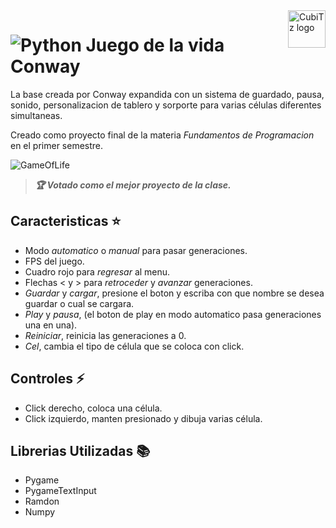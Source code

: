 <a>
    <img src="https://github.com/DanielCarrenoMar/CubiTz/assets/144462396/f673494d-f016-4eb2-bbd1-7abf1c196fbc" alt="CubiTz logo" title="CubiTz" align="right" height="60" />
</a>

# ![Python](https://img.shields.io/badge/Python-gray?style=flat-square&logo=python&logoColor=f8b90c&labelColor=5268bd) Juego de la vida Conway 
La base creada por Conway expandida con un sistema de guardado, pausa, sonido, personalizacion de tablero 
y sorporte para varias células diferentes simultaneas.

Creado como proyecto final de la materia *Fundamentos de Programacion* en el primer semestre.

![GameOfLife](https://github.com/DanielCarrenoMar/CubiTz/assets/144462396/d3d43696-5f71-489a-ae78-abe7225cdea9)
>***🏆 Votado como el mejor proyecto de la clase.***
## Caracteristicas ⭐
- Modo *automatico* o *manual* para pasar generaciones.
- FPS del juego.
- Cuadro rojo para *regresar* al menu.
- Flechas < y > para *retroceder* y *avanzar* generaciones.
- *Guardar* y *cargar*, presione el boton y escriba con que nombre se desea guardar o cual se cargara.
- *Play* y *pausa*, (el boton de play en modo automatico pasa generaciones una en una).
- *Reiniciar*, reinicia las generaciones a 0.
- *Cel*, cambia el tipo de célula que se coloca con click.
## Controles ⚡
- Click derecho, coloca una célula.
- Click izquierdo, manten presionado y dibuja varias célula.
## Librerias Utilizadas 📚
- Pygame
- PygameTextInput
- Ramdon
- Numpy
